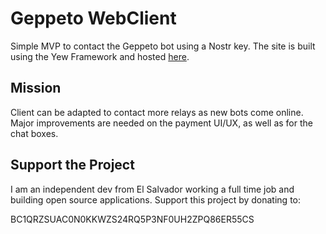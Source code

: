 # Geppeto WebClient

Simple MVP to contact the Geppeto bot using a Nostr key. The site is built using the Yew Framework and hosted [here](https://geppeto.lat).

## Mission

Client can be adapted to contact more relays as new bots come online. Major improvements are needed on the payment UI/UX, as well as for the chat boxes.

## Support the Project

I am an independent dev from El Salvador working a full time job and building open source applications. Support this project by donating to:

BC1QRZSUAC0N0KKWZS24RQ5P3NF0UH2ZPQ86ER55CS
